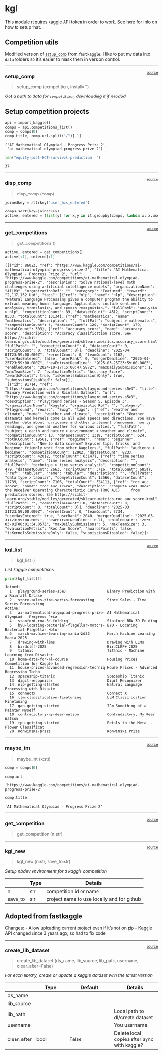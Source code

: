 # kgl


<!-- WARNING: THIS FILE WAS AUTOGENERATED! DO NOT EDIT! -->

This module requires kaggle API token in order to work. See
[here](https://github.com/Kaggle/kaggle-api/blob/main/docs/README.md#api-credentials)
for info on how to setup that.

## Competition utils

Modified version of
[`setup_comp`](https://ozellpaukert.github.io/oztools/api/kgl.html#setup_comp)
from `fastkaggle`. I like to put my data into `data` folders so it’s
easier to mask them in version control.

------------------------------------------------------------------------

<a
href="https://github.com/ozellpaukert/oztools/blob/main/oztools/kgl.py#L21"
target="_blank" style="float:right; font-size:smaller">source</a>

### setup_comp

>  setup_comp (competition, install='')

*Get a path to data for `competition`, downloading it if needed*

## Setup competition projects

``` python
api = import_kaggle()
comps = api.competitions_list()
comp = comps[0]
comp.title, comp.url.split("/")[-1]
```

    ('AI Mathematical Olympiad - Progress Prize 2',
     'ai-mathematical-olympiad-progress-prize-2')

``` python
len("equity-post-HCT-survival-prediction  ")
```

    37

------------------------------------------------------------------------

<a
href="https://github.com/ozellpaukert/oztools/blob/main/oztools/kgl.py#L37"
target="_blank" style="float:right; font-size:smaller">source</a>

### disp_comp

>  disp_comp (comp)

``` python
joinedkey = attrkey("user_has_entered")
```

``` python
comps.sort(key=joinedkey)
active, entered = (list(y) for x,y in it.groupby(comps, lambda x: x.user_has_entered))
```

------------------------------------------------------------------------

<a
href="https://github.com/ozellpaukert/oztools/blob/main/oztools/kgl.py#L42"
target="_blank" style="float:right; font-size:smaller">source</a>

### get_competitions

>  get_competitions ()

``` python
active, entered = get_competitions()
active[:1], entered[:1]
```

    ([{"id": 86023, "ref": "https://www.kaggle.com/competitions/ai-mathematical-olympiad-progress-prize-2", "title": "AI Mathematical Olympiad - Progress Prize 2", "url": "https://www.kaggle.com/competitions/ai-mathematical-olympiad-progress-prize-2", "description": "Solve national-level math challenges using artificial intelligence models", "organizationName": "AI|MO", "organizationRef": "", "category": "Featured", "reward": "2,117,152 Usd", "tags": [{"ref": "nlp", "name": "nlp", "description": "Natural Language Processing gives a computer program the ability to extract meaning human language. Applications include sentiment analysis, translation, and speech recognition.", "fullPath": "analysis > nlp", "competitionCount": 89, "datasetCount": 4512, "scriptCount": 8533, "totalCount": 13134}, {"ref": "mathematics", "name": "mathematics", "description": "", "fullPath": "subject > mathematics", "competitionCount": 4, "datasetCount": 120, "scriptCount": 179, "totalCount": 303}, {"ref": "accuracy score", "name": "accuracy score", "description": "Accuracy classification score. See https://scikit-learn.org/stable/modules/generated/sklearn.metrics.accuracy_score.html", "fullPath": "", "competitionCount": 0, "datasetCount": 0, "scriptCount": 0, "totalCount": 0}], "deadline": "2025-04-01T23:59:00.000Z", "kernelCount": 0, "teamCount": 2162, "userHasEntered": false, "userRank": 0, "mergerDeadline": "2025-03-25T23:59:00.000Z", "newEntrantDeadline": "2025-03-25T23:59:00.000Z", "enabledDate": "2024-10-17T15:00:47.587Z", "maxDailySubmissions": 1, "maxTeamSize": 7, "evaluationMetric": "Accuracy Score", "awardsPoints": true, "isKernelsSubmissionsOnly": true, "submissionsDisabled": false}],
     [{"id": 91714, "ref": "https://www.kaggle.com/competitions/playground-series-s5e3", "title": "Binary Prediction with a Rainfall Dataset", "url": "https://www.kaggle.com/competitions/playground-series-s5e3", "description": "Playground Series - Season 5, Episode 3", "organizationName": "Kaggle", "organizationRef": "", "category": "Playground", "reward": "Swag", "tags": [{"ref": "weather and climate", "name": "weather and climate", "description": "Weather datasets and kernels come in all wind speeds and directions. You have weather data about hurricanes and other inclement phenomena, hourly readings, and general weather for various cities.", "fullPath": "subject > earth and nature > environment > weather and climate", "competitionCount": 13, "datasetCount": 1319, "scriptCount": 624, "totalCount": 1956}, {"ref": "beginner", "name": "beginner", "description": "New to data science? Explore tips, tricks, and beginner friendly work from other Kagglers.", "fullPath": "audience > beginner", "competitionCount": 12902, "datasetCount": 8233, "scriptCount": 42012, "totalCount": 63147}, {"ref": "time series analysis", "name": "time series analysis", "description": "", "fullPath": "technique > time series analysis", "competitionCount": 479, "datasetCount": 2663, "scriptCount": 3716, "totalCount": 6858}, {"ref": "tabular", "name": "tabular", "description": "", "fullPath": "data type > tabular", "competitionCount": 13566, "datasetCount": 11739, "scriptCount": 7106, "totalCount": 32411}, {"ref": "roc auc score", "name": "roc auc score", "description": "Compute Area Under the Receiver Operating Characteristic Curve (ROC AUC)     from prediction scores. See https://scikit-learn.org/stable/modules/generated/sklearn.metrics.roc_auc_score.html", "fullPath": "", "competitionCount": 0, "datasetCount": 0, "scriptCount": 0, "totalCount": 0}], "deadline": "2025-03-31T23:59:00.000Z", "kernelCount": 0, "teamCount": 2734, "userHasEntered": true, "userRank": 2040, "mergerDeadline": "2025-03-31T23:59:00.000Z", "newEntrantDeadline": null, "enabledDate": "2025-03-01T00:01:34.057Z", "maxDailySubmissions": 5, "maxTeamSize": 3, "evaluationMetric": "Roc Auc Score", "awardsPoints": false, "isKernelsSubmissionsOnly": false, "submissionsDisabled": false}])

------------------------------------------------------------------------

<a
href="https://github.com/ozellpaukert/oztools/blob/main/oztools/kgl.py#L53"
target="_blank" style="float:right; font-size:smaller">source</a>

### kgl_list

>  kgl_list ()

*List kaggle competitions*

``` python
print(kgl_list())
```

    Joined:
      1   playground-series-s5e3                   Binary Prediction with a Rainfall Datase
      2   store-sales-time-series-forecasting      Store Sales - Time Series Forecasting
    Active:
      3   ai-mathematical-olympiad-progress-prize- AI Mathematical Olympiad - Progress Priz
      4   stanford-rna-3d-folding                  Stanford RNA 3D Folding
      5   byu-locating-bacterial-flagellar-motors- BYU - Locating Bacterial Flagellar Motor
      6   march-machine-learning-mania-2025        March Machine Learning Mania 2025
      7   drawing-with-llms                        Drawing with LLMs
      8   birdclef-2025                            BirdCLEF+ 2025
      9   titanic                                  Titanic - Machine Learning from Disaster
      10  home-data-for-ml-course                  Housing Prices Competition for Kaggle Le
      11  house-prices-advanced-regression-techniq House Prices - Advanced Regression Techn
      12  spaceship-titanic                        Spaceship Titanic
      13  digit-recognizer                         Digit Recognizer
      14  nlp-getting-started                      Natural Language Processing with Disaste
      15  connectx                                 Connect X
      16  llm-classification-finetuning            LLM Classification Finetuning
      17  gan-getting-started                      I’m Something of a Painter Myself
      18  contradictory-my-dear-watson             Contradictory, My Dear Watson
      19  tpu-getting-started                      Petals to the Metal - Flower Classificat
      20  konwinski-prize                          Konwinski Prize

------------------------------------------------------------------------

<a
href="https://github.com/ozellpaukert/oztools/blob/main/oztools/kgl.py#L62"
target="_blank" style="float:right; font-size:smaller">source</a>

### maybe_int

>  maybe_int (x:str)

``` python
comp = comps[0]
```

``` python
comp.url
```

    'https://www.kaggle.com/competitions/ai-mathematical-olympiad-progress-prize-2'

``` python
comp.title
```

    'AI Mathematical Olympiad - Progress Prize 2'

------------------------------------------------------------------------

<a
href="https://github.com/ozellpaukert/oztools/blob/main/oztools/kgl.py#L69"
target="_blank" style="float:right; font-size:smaller">source</a>

### get_competition

>  get_competition (n:str)

------------------------------------------------------------------------

<a
href="https://github.com/ozellpaukert/oztools/blob/main/oztools/kgl.py#L82"
target="_blank" style="float:right; font-size:smaller">source</a>

### kgl_new

>  kgl_new (n:str, save_to:str)

*Setup nbdev environment for a kaggle competition*

<table>
<thead>
<tr>
<th></th>
<th><strong>Type</strong></th>
<th><strong>Details</strong></th>
</tr>
</thead>
<tbody>
<tr>
<td>n</td>
<td>str</td>
<td>competition id or name</td>
</tr>
<tr>
<td>save_to</td>
<td>str</td>
<td>project name to use locally and for github</td>
</tr>
</tbody>
</table>

## Adopted from fastkaggle

Changes: - Allow uploading current project even if it’s not on pip -
Kaggle API changed since 3 years ago, so had to fix code

------------------------------------------------------------------------

<a
href="https://github.com/ozellpaukert/oztools/blob/main/oztools/kgl.py#L96"
target="_blank" style="float:right; font-size:smaller">source</a>

### create_lib_dataset

>  create_lib_dataset (ds_name, lib_source, lib_path, username,
>                          clear_after=False)

*For each library, create or update a kaggle dataset with the latest
version*

<table>
<colgroup>
<col style="width: 6%" />
<col style="width: 25%" />
<col style="width: 34%" />
<col style="width: 34%" />
</colgroup>
<thead>
<tr>
<th></th>
<th><strong>Type</strong></th>
<th><strong>Default</strong></th>
<th><strong>Details</strong></th>
</tr>
</thead>
<tbody>
<tr>
<td>ds_name</td>
<td></td>
<td></td>
<td></td>
</tr>
<tr>
<td>lib_source</td>
<td></td>
<td></td>
<td></td>
</tr>
<tr>
<td>lib_path</td>
<td></td>
<td></td>
<td>Local path to dl/create dataset</td>
</tr>
<tr>
<td>username</td>
<td></td>
<td></td>
<td>You username</td>
</tr>
<tr>
<td>clear_after</td>
<td>bool</td>
<td>False</td>
<td>Delete local copies after sync with kaggle?</td>
</tr>
</tbody>
</table>
